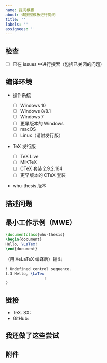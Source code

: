 ```yaml
---
name: 提问模板
about: 请按照模板进行提问
title: ''
labels: ''
assignees: ''
---
```


<!-- derived from CTeX-org/forum [https://github.com/CTeX-org/forum] -->

## 检查

<!-- 若需勾选，请把 [ ] 改为 [x]
<!-- 注意：x 两侧不要留空格，即不要写成 [x ] 或 [ x] -->

* [ ] 已在 issues 中进行搜索（包括已关闭的问题）

## 编译环境

* 操作系统
  + [ ] Windows 10
  + [ ] Windows 8/8.1
  + [ ] Windows 7
  + [ ] 更早版本的 Windows
  + [ ] macOS
  + [ ] Linux（请附发行版）

* TeX 发行版
  + [ ] TeX Live <!-- 年份 -->
  + [ ] MiKTeX <!-- 版本号 -->
  + [ ] CTeX 套装 2.9.2.164
  + [ ] 更早版本的 CTeX 套装

* whu-thesis 版本

  <!-- 版本号 -->

## 描述问题

<!--
请在此处描述清楚您所遇到的问题：

    1. 描述出现的情况
    2. 给出复现步骤
    3. 给出您解决问题所进行的尝试

-->

## 最小工作示例（MWE）

<!--
请在此处填写最小工作示例，要求：

    1. 完整：要使大家都可以编译通过，而不需要添加额外的代码；不可以只有片段
    2. 最小：不包含与问题无关的内容，尤其是不要把整个导言区都贴过来
    3. 工作：要反映出您所描述的问题

下面是一个范例，请提问时修改为自己的代码：
-->

``` latex
\documentclass{whu-thesis}
\begin{document}
Hello, \LaTex!
\end{document}
```

（用 XeLaTeX 编译后）输出

``` latex
! Undefined control sequence.
l.3 Hello, \LaTex
                 !
?
```

## 链接

<!-- 请在此处填写相关链接（如果有的话） -->

* TeX. SX:
* GitHub:

## 我还做了这些尝试

<!-- 请详述 -->

## 附件

<!-- 较长的 tex 或者 log 文件请以附件形式上传，不要在这里直接加入过长的代码 -->
